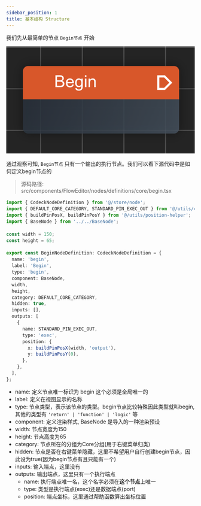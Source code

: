 ```yaml
---
sidebar_position: 1
title: 基本结构 Structure
---
```


我们先从最简单的节点 `Begin节点` 开始

![Begin Node](./img/begin.png)

通过观察可知, `Begin节点` 只有一个输出的执行节点。我们可以看下源代码中是如何定义begin节点的

> 源码路径: src/components/FlowEditor/nodes/definitions/core/begin.tsx

```ts
import { CodeckNodeDefinition } from '@/store/node';
import { DEFAULT_CORE_CATEGORY, STANDARD_PIN_EXEC_OUT } from '@/utils/consts';
import { buildPinPosX, buildPinPosY } from '@/utils/position-helper';
import { BaseNode } from '../../BaseNode';

const width = 150;
const height = 65;

export const BeginNodeDefinition: CodeckNodeDefinition = {
  name: 'begin',
  label: 'Begin',
  type: 'begin',
  component: BaseNode,
  width,
  height,
  category: DEFAULT_CORE_CATEGORY,
  hidden: true,
  inputs: [],
  outputs: [
    {
      name: STANDARD_PIN_EXEC_OUT,
      type: 'exec',
      position: {
        x: buildPinPosX(width, 'output'),
        y: buildPinPosY(0),
      },
    },
  ],
};
```

- name: 定义节点唯一标识为 begin 这个必须是全局唯一的
- label: 定义在视图显示的名称
- type: 节点类型，表示该节点的类型。begin节点比较特殊因此类型就叫begin, 其他的类型有 `'return' | 'function' | 'logic'` 等
- component: 定义渲染样式, BaseNode 是导入的一种渲染预设
- width: 节点宽度为150
- height: 节点高度为65
- category: 节点所在的分组为Core分组(用于右键菜单归类)
- hidden: 节点是否在右键菜单隐藏，这里不希望用户自行创建begin节点，因此设为true(因为begin节点有且只能有一个)
- inputs: 输入端点，这里没有
- outputs: 输出端点，这里只有一个执行端点
  - name: 执行端点唯一名，这个名字必须在**这个节点**上唯一
  - type: 类型是执行端点(exec)还是数据端点(port)
  - position: 端点坐标，这里通过帮助函数算出坐标位置
